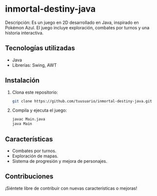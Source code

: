 # inmortal-destiny-java
Descripción: Es un juego en 2D desarrollado en Java, inspirado en Pokémon Azul. El juego incluye exploración, combates por turnos y una historia interactiva.

## Tecnologías utilizadas
- Java
- Librerías: Swing, AWT

## Instalación
1. Clona este repositorio:
   ```bash
   git clone https://github.com/tuusuario/inmortal-destiny-java.git
   ```
2. Compila y ejecuta el juego:
   ```bash
   javac Main.java
   java Main
   ```

## Características
- Combates por turnos.
- Exploración de mapas.
- Sistema de progresión y mejora de personajes.

## Contribuciones
¡Siéntete libre de contribuir con nuevas características o mejoras!
